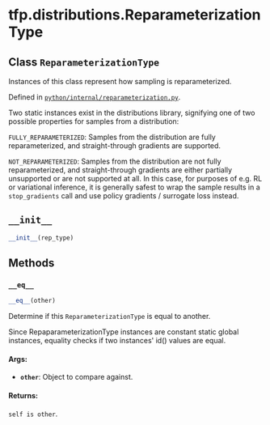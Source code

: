 <div itemscope itemtype="http://developers.google.com/ReferenceObject">
<meta itemprop="name" content="tfp.distributions.ReparameterizationType" />
<meta itemprop="path" content="Stable" />
<meta itemprop="property" content="__eq__"/>
<meta itemprop="property" content="__init__"/>
</div>

# tfp.distributions.ReparameterizationType

## Class `ReparameterizationType`

Instances of this class represent how sampling is reparameterized.





Defined in [`python/internal/reparameterization.py`](https://github.com/tensorflow/probability/tree/master/tensorflow_probability/python/internal/reparameterization.py).

<!-- Placeholder for "Used in" -->

Two static instances exist in the distributions library, signifying
one of two possible properties for samples from a distribution:

`FULLY_REPARAMETERIZED`: Samples from the distribution are fully
  reparameterized, and straight-through gradients are supported.

`NOT_REPARAMETERIZED`: Samples from the distribution are not fully
  reparameterized, and straight-through gradients are either partially
  unsupported or are not supported at all. In this case, for purposes of
  e.g. RL or variational inference, it is generally safest to wrap the
  sample results in a `stop_gradients` call and use policy
  gradients / surrogate loss instead.

<h2 id="__init__"><code>__init__</code></h2>

``` python
__init__(rep_type)
```





## Methods

<h3 id="__eq__"><code>__eq__</code></h3>

``` python
__eq__(other)
```

Determine if this `ReparameterizationType` is equal to another.

Since RepaparameterizationType instances are constant static global
instances, equality checks if two instances' id() values are equal.

#### Args:

* <b>`other`</b>: Object to compare against.


#### Returns:

`self is other`.



